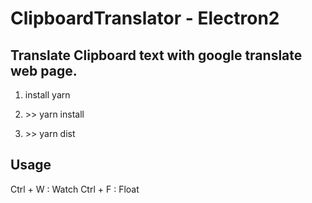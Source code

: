 # ClipboardTranslator - Electron2

## Translate Clipboard text with google translate web page.

1. install yarn

2. \>> yarn install

3. \>> yarn dist

## Usage

Ctrl + W : Watch
Ctrl + F : Float
